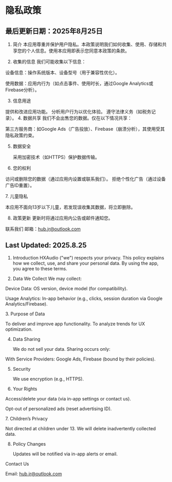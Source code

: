 # 隐私政策
## 最后更新日期：2025年8月25日

1. 简介
本应用尊重并保护用户隐私。本政策说明我们如何收集、使用、存储和共享您的个人信息。使用本应用即表示您同意本政策的条款。

2. 收集的信息
我们可能收集以下信息：

设备信息：操作系统版本、设备型号（用于兼容性优化）。</p>
使用数据：应用内行为（如点击事件、使用时长，通过Google Analytics或Firebase分析）。</p>

3. 信息用途

提供和改进应用功能。
分析用户行为以优化体验。
遵守法律义务（如税务记录）。
4. 数据共享
我们不会出售您的数据。仅在以下情况共享：</p>

第三方服务商：如Google Ads（广告投放）、Firebase（崩溃分析），其使用受其隐私政策约束。</p>

5. 数据安全</p>
采用加密技术（如HTTPS）保护数据传输。</p>

6. 您的权利

访问或删除您的数据（通过应用内设置或联系我们）。
拒绝个性化广告（通过设备广告ID重置）。</p>
7. 儿童隐私</p>
本应用不面向13岁以下儿童，若发现误收集其数据，将立即删除。

8. 政策更新
更新时将通过应用内公告或邮件通知您。

联系我们
邮箱：hub.jr@outlook.com


## Last Updated: 2025.8.25

1. Introduction
HXAudio ("we") respects your privacy. This policy explains how we collect, use, and share your personal data. By using the app, you agree to these terms.

2. Data We Collect
We may collect:</p>

Device Data: OS version, device model (for compatibility).</p>
Usage Analytics: In-app behavior (e.g., clicks, session duration via Google Analytics/Firebase).</p>
3. Purpose of Data</p>

To deliver and improve app functionality.
To analyze trends for UX optimization.</p>

4. Data Sharing</p>
We do not sell your data. Sharing occurs only:</p>

With Service Providers: Google Ads, Firebase (bound by their policies).</p>

5. Security</p>
We use encryption (e.g., HTTPS).</p>

6. Your Rights</p>

Access/delete your data (via in-app settings or contact us).</p>
Opt-out of personalized ads (reset advertising ID).</p>
7. Children’s Privacy</p>
Not directed at children under 13. We will delete inadvertently collected data.

8. Policy Changes</p>
Updates will be notified via in-app alerts or email.</p>

Contact Us</p>
Email: hub.jr@outlook.com</p>
